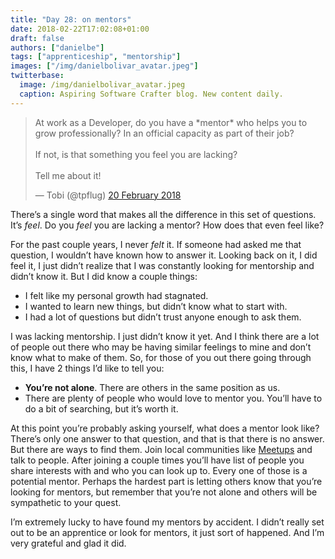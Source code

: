 ```yaml
---
title: "Day 28: on mentors"
date: 2018-02-22T17:02:08+01:00
draft: false
authors: ["danielbe"]
tags: ["apprenticeship", "mentorship"]
images: ["/img/danielbolivar_avatar.jpeg"]
twitterbase: 
  image: /img/danielbolivar_avatar.jpeg
  caption: Aspiring Software Crafter blog. New content daily.
---
```


<blockquote class="twitter-tweet" data-lang="en-gb"><p lang="en" dir="ltr">At work as a Developer, do you have a *mentor* who helps you to grow professionally? In an official capacity as part of their job? <br><br>If not, is that something you feel you are lacking?<br><br>Tell me about it!</p>&mdash; Tobi (@tpflug) <a href="https://twitter.com/tpflug/status/966066529619017728?ref_src=twsrc%5Etfw">20 February 2018</a></blockquote>
<script async src="https://platform.twitter.com/widgets.js" charset="utf-8"></script>

There’s a single word that makes all the difference in this set of questions. It’s _feel_. Do you _feel_ you are lacking a mentor? How does that even feel like?

For the past couple years, I never _felt_ it. If someone had asked me that question, I wouldn’t have known how to answer it. Looking back on it, I did feel it, I just didn’t realize that I was constantly looking for mentorship and didn’t know it. But I did know a couple things: 

* I felt like my personal growth had stagnated.
* I wanted to learn new things, but didn’t know what to start with.
* I had a lot of questions but didn’t trust anyone enough to ask them. 

I was lacking mentorship. I just didn’t know it yet. And I think there are a lot of people out there who may be having similar feelings to mine and don’t know what to make of them. So, for those of you out there going through this, I have 2 things I’d like to tell you: 

* **You’re not alone**. There are others in the same position as us. 
* There are plenty of people who would love to mentor you. You’ll have to do a bit of searching, but it’s worth it. 

At this point you’re probably asking yourself, what does a mentor look like? There’s only one answer to that question, and that is that there is no answer.  But there are ways to find them. Join local communities like [Meetups](https://www.meetup.com/) and talk to people. After joining a couple times you’ll have list of people you share interests with and who you can look up to. Every one of those is a potential mentor. Perhaps the hardest part is letting others know that you’re looking for mentors, but remember that you’re not alone and others will be sympathetic to your quest.

I’m extremely lucky to have found my mentors by accident. I didn’t really set out to be an apprentice or look for mentors, it just sort of happened. And I’m very grateful and glad it did. 
